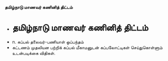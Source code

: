 **தமிழ்நாடு மாணவர் கணினித் திட்டம்**
- # தமிழ்நாடு மாணவர் கணினித் திட்டம்
- n. கப்பல் தலைவர்-பணியாள் ஒப்பந்தம்
- கட்டணம் முதலியன பற்றிக் கப்பல் மீகாமனுடன் கப்பலோட்டிகள் செய்துகொள்ளும் உடன்படிக்கை விதிகள்.

